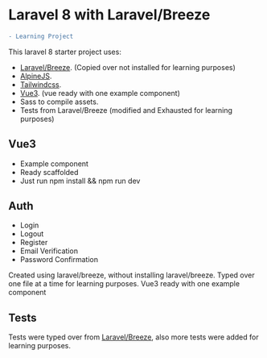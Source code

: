 # Laravel 8 with Laravel/Breeze

```diff
- Learning Project
```

This laravel 8 starter project uses:

- [Laravel/Breeze](https://github.com/laravel/breeze). (Copied over not installed for learning purposes)
- [AlpineJS](https://github.com/alpinejs/alpine).
- [Tailwindcss](https://tailwindcss.com/).
- [Vue3](https://v3.vuejs.org/). (vue ready with one example component)
- Sass to compile assets.
- Tests from Laravel/Breeze (modified and Exhausted for learning purposes)

## Vue3

- Example component
- Ready scaffolded
- Just run npm install && npm run dev

## Auth

- Login
- Logout
- Register
- Email Verification
- Password Confirmation

Created using laravel/breeze, without installing laravel/breeze.
Typed over one file at a time for learning purposes.
Vue3 ready with one example component

## Tests

Tests were typed over from [Laravel/Breeze](https://github.com/laravel/breeze), also more tests were added for learning purposes.
